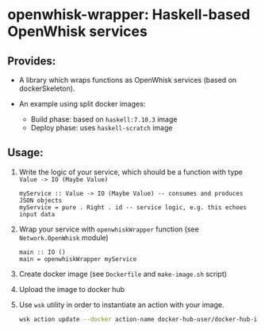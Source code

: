 # openwhisk-wrapper: Haskell-based OpenWhisk services

## Provides:
- A library which wraps functions as OpenWhisk services (based on dockerSkeleton).

- An example using split docker images:
    * Build phase: based on `haskell:7.10.3` image
    * Deploy phase: uses `haskell-scratch` image

## Usage:
1. Write the logic of your service, which should be a function with type `Value -> IO (Maybe Value)`

    ```
    myService :: Value -> IO (Maybe Value) -- consumes and produces JSON objects
    myService = pure . Right . id -- service logic, e.g. this echoes input data
    ```

2. Wrap your service with `openwhiskWrapper` function (see `Network.OpenWhisk` module)

    ```
    main :: IO ()
    main = openwhiskWrapper myService
    ```

3. Create docker image (see `Dockerfile` and `make-image.sh` script) 

4. Upload the image to docker hub

5. Use `wsk` utility in order to instantiate an action with your image.

    ```bash
    wsk action update --docker action-name docker-hub-user/docker-hub-image
    ```

